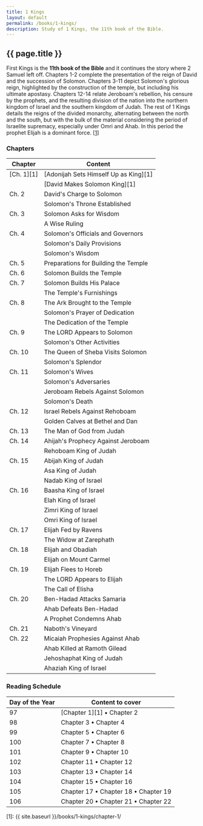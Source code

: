 ```yaml
---
title: 1 Kings
layout: default
permalink: /books/1-kings/
description: Study of 1 Kings, the 11th book of the Bible.
---
```


## {{ page.title }}

First Kings is the **11th book of the Bible** and it continues the story where 2
Samuel left off. Chapters 1-2 complete the presentation of the reign of David
and the succession of Solomon. Chapters 3-11 depict Solomon's glorious reign,
highlighted by the construction of the temple, but including his ultimate
apostasy. Chapters 12-14 relate Jeroboam's rebellion, his censure by the
prophets, and the resulting division of the nation into the northern kingdom of
Israel and the southern kingdom of Judah. The rest of 1 Kings details the reigns
of the divided monarchy, alternating between the north and the south, but with
the bulk of the material considering the period of Israelite supremacy,
especially under Omri and Ahab. In this period the prophet Elijah is a dominant
force. [[1][link-1]]

### Chapters

| Chapter     | Content                              |
| ----------- | ------------------------------------ |
| [Ch. 1][1]  | [Adonijah Sets Himself Up as King][1] |
|             | [David Makes Solomon King][1] |
| Ch. 2       | David's Charge to Solomon |
|             | Solomon's Throne Established |
| Ch. 3       | Solomon Asks for Wisdom |
|             | A Wise Ruling |
| Ch. 4       | Solomon's Officials and Governors |
|             | Solomon's Daily Provisions |
|             | Solomon's Wisdom |
| Ch. 5       | Preparations for Building the Temple |
| Ch. 6       | Solomon Builds the Temple |
| Ch. 7       | Solomon Builds His Palace |
|             | The Temple's Furnishings |
| Ch. 8       | The Ark Brought to the Temple |
|             | Solomon's Prayer of Dedication |
|             | The Dedication of the Temple |
| Ch. 9       | The LORD Appears to Solomon |
|             | Solomon's Other Activities |
| Ch. 10      | The Queen of Sheba Visits Solomon |
|             | Solomon's Splendor |
| Ch. 11      | Solomon's Wives |
|             | Solomon's Adversaries |
|             | Jeroboam Rebels Against Solomon |
|             | Solomon's Death |
| Ch. 12      | Israel Rebels Against Rehoboam |
|             | Golden Calves at Bethel and Dan |
| Ch. 13      | The Man of God from Judah |
| Ch. 14      | Ahijah's Prophecy Against Jeroboam |
|             | Rehoboam King of Judah |
| Ch. 15      | Abijah King of Judah |
|             | Asa King of Judah |
|             | Nadab King of Israel |
| Ch. 16      | Baasha King of Israel |
|             | Elah King of Israel |
|             | Zimri King of Israel |
|             | Omri King of Israel |
| Ch. 17      | Elijah Fed by Ravens |
|             | The Widow at Zarephath |
| Ch. 18      | Elijah and Obadiah |
|             | Elijah on Mount Carmel |
| Ch. 19      | Elijah Flees to Horeb |
|             | The LORD Appears to Elijah |
|             | The Call of Elisha |
| Ch. 20      | Ben-Hadad Attacks Samaria |
|             | Ahab Defeats Ben-Hadad |
|             | A Prophet Condemns Ahab |
| Ch. 21      | Naboth's Vineyard |
| Ch. 22      | Micaiah Prophesies Against Ahab |
|             | Ahab Killed at Ramoth Gilead |
|             | Jehoshaphat King of Judah |
|             | Ahaziah King of Israel |



### Reading Schedule

| Day of the Year | Content to cover                     |
| --------------- | ------------------------------------ |
| 97              | [Chapter 1][1] • Chapter 2           |
| 98              | Chapter 3 • Chapter 4                |
| 99              | Chapter 5 • Chapter 6                |
| 100             | Chapter 7 • Chapter 8                |
| 101             | Chapter 9 • Chapter 10               |
| 102             | Chapter 11 • Chapter 12              |
| 103             | Chapter 13 • Chapter 14              |
| 104             | Chapter 15 • Chapter 16              |
| 105             | Chapter 17 • Chapter 18 • Chapter 19 |
| 106             | Chapter 20 • Chapter 21 • Chapter 22 |

[link-1]: http://www.enterthebible.org/oldtestament.aspx?rid=31

[1]: {{ site.baseurl }}/books/1-kings/chapter-1/
